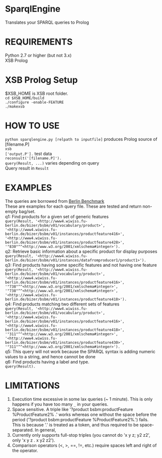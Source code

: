SparqlEngine
====

Translates your SPARQL queries to Prolog

REQUIREMENTS
=====
Python 2.7 or higher (but not 3.x)  
XSB Prolog  

XSB Prolog Setup
=====
$XSB_HOME is XSB root folder.  
`cd $XSB_HOME/build`  
`./configure -enable-FEATURE`   
`./makexsb`  

HOW TO USE
=====
`python sparqlengine.py [relpath to inputfile]` produces Prolog source of [filename.P]  
`xsb`  
`['output.P'].` test data  
`reconsult('[filename.P]').`  
`query(Result, ...)` varies depending on query  
Query result in `Result`

EXAMPLES
=====
The queries are borrowed from [Berlin Benchmark](http://wifo5-03.informatik.uni-mannheim.de/bizer/berlinsparqlbenchmark/)  
These are examples for each query file. These are tested and return non-empty bag/set.   
q1: Find products for a given set of generic features  
`query(Result, '<http://www4.wiwiss.fu-berlin.de/bizer/bsbm/v01/vocabulary/product>', '<http://www4.wiwiss.fu-berlin.de/bizer/bsbm/v01/instances/productfeature416>', '<http://www4.wiwiss.fu-berlin.de/bizer/bsbm/v01/instances/productfeature428>', '"830"^^<http://www.w3.org/2001/xmlschema#integer>').`  
q2: Retrieve basic information about a specific product for display purposes  
`query(Result, '<http://www4.wiwiss.fu-berlin.de/bizer/bsbm/v01/instances/datafromproducer1/product1>').`    
q3: Find products having some specific features and not having one feature  
`query(Result, '<http://www4.wiwiss.fu-berlin.de/bizer/bsbm/v01/vocabulary/product>', '<http://www4.wiwiss.fu-berlin.de/bizer/bsbm/v01/instances/productfeature416>', '"738"^^<http://www.w3.org/2001/xmlschema#integer>', '"738"^^<http://www.w3.org/2001/xmlschema#integer>', '<http://www4.wiwiss.fu-berlin.de/bizer/bsbm/v01/instances/productfeature418>').`      
q4: Find products matching two different sets of features  
`query(Result, '<http://www4.wiwiss.fu-berlin.de/bizer/bsbm/v01/vocabulary/product>', '<http://www4.wiwiss.fu-berlin.de/bizer/bsbm/v01/instances/productfeature416>', '<http://www4.wiwiss.fu-berlin.de/bizer/bsbm/v01/instances/productfeature418>', '"311"^^<http://www.w3.org/2001/xmlschema#integer>', '<http://www4.wiwiss.fu-berlin.de/bizer/bsbm/v01/instances/productfeature430>', '"311"^^<http://www.w3.org/2001/xmlschema#integer>'). `  
q5: This query will not work because the SPARQL syntax is adding numeric values to a string, and hence cannot be done  
q6: Find products having a label and type.  
`query(Result).`  

LIMITATIONS
====
1. Execution time excessive in some lax queries (~ 1 minute). This is only happens if you have too many `_` in your queries.
2. Space sensitive. A triple like '?product bsbm:productFeature %ProductFeature2% .' works whereas one without the space before the period 
('?product bsbm:productFeature %ProductFeature2%.') fails. This is because '.' is treated as a token, and thus required to be space-separated. In general,
3. Currently only supports full-stop triples (you cannot do 'x y z; y2 z2', only 'x y z . x y2 z2').
4. Comparison operators (<, >, ==, !=, etc.) require spaces left and right of the operator. 
